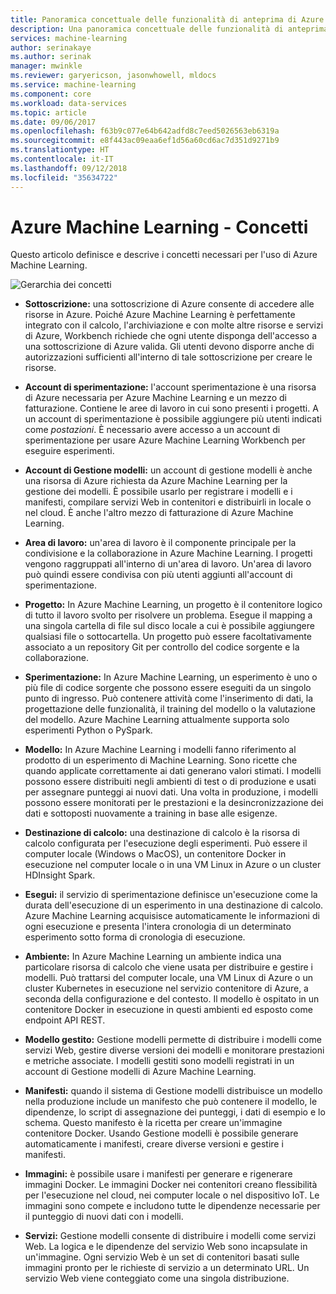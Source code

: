 ```yaml
---
title: Panoramica concettuale delle funzionalità di anteprima di Azure Machine Learning | Microsoft Docs
description: Una panoramica concettuale delle funzionalità di anteprima di Azure Machine Learning ad esempio sottoscrizioni, account, aree di lavoro, progetti e così via.
services: machine-learning
author: serinakaye
ms.author: serinak
manager: mwinkle
ms.reviewer: garyericson, jasonwhowell, mldocs
ms.service: machine-learning
ms.component: core
ms.workload: data-services
ms.topic: article
ms.date: 09/06/2017
ms.openlocfilehash: f63b9c077e64b642adfd8c7eed5026563eb6319a
ms.sourcegitcommit: e8f443ac09eaa6ef1d56a60cd6ac7d351d9271b9
ms.translationtype: HT
ms.contentlocale: it-IT
ms.lasthandoff: 09/12/2018
ms.locfileid: "35634722"
---
```

# <a name="azure-machine-learning---concepts"></a>Azure Machine Learning - Concetti

Questo articolo definisce e descrive i concetti necessari per l'uso di Azure Machine Learning. 

![Gerarchia dei concetti](media/overview-general-concepts/hierarchy.png)

- **Sottoscrizione:** una sottoscrizione di Azure consente di accedere alle risorse in Azure. Poiché Azure Machine Learning è perfettamente integrato con il calcolo, l'archiviazione e con molte altre risorse e servizi di Azure, Workbench richiede che ogni utente disponga dell'accesso a una sottoscrizione di Azure valida. Gli utenti devono disporre anche di autorizzazioni sufficienti all'interno di tale sottoscrizione per creare le risorse.


- **Account di sperimentazione:** l'account sperimentazione è una risorsa di Azure necessaria per Azure Machine Learning e un mezzo di fatturazione. Contiene le aree di lavoro in cui sono presenti i progetti. A un account di sperimentazione è possibile aggiungere più utenti indicati come _postazioni_. È necessario avere accesso a un account di sperimentazione per usare Azure Machine Learning Workbench per eseguire esperimenti. 


- **Account di Gestione modelli:** un account di gestione modelli è anche una risorsa di Azure richiesta da Azure Machine Learning per la gestione dei modelli. È possibile usarlo per registrare i modelli e i manifesti, compilare servizi Web in contenitori e distribuirli in locale o nel cloud. È anche l'altro mezzo di fatturazione di Azure Machine Learning.


- **Area di lavoro:** un'area di lavoro è il componente principale per la condivisione e la collaborazione in Azure Machine Learning. I progetti vengono raggruppati all'interno di un'area di lavoro. Un'area di lavoro può quindi essere condivisa con più utenti aggiunti all'account di sperimentazione.


- **Progetto:** In Azure Machine Learning, un progetto è il contenitore logico di tutto il lavoro svolto per risolvere un problema. Esegue il mapping a una singola cartella di file sul disco locale a cui è possibile aggiungere qualsiasi file o sottocartella. Un progetto può essere facoltativamente associato a un repository Git per controllo del codice sorgente e la collaborazione.  

- **Sperimentazione:** In Azure Machine Learning, un esperimento è uno o più file di codice sorgente che possono essere eseguiti da un singolo punto di ingresso. Può contenere attività come l'inserimento di dati, la progettazione delle funzionalità, il training del modello o la valutazione del modello. Azure Machine Learning attualmente supporta solo esperimenti Python o PySpark.


- **Modello:** In Azure Machine Learning i modelli fanno riferimento al prodotto di un esperimento di Machine Learning. Sono ricette che quando applicate correttamente ai dati generano valori stimati. I modelli possono essere distribuiti negli ambienti di test o di produzione e usati per assegnare punteggi ai nuovi dati. Una volta in produzione, i modelli possono essere monitorati per le prestazioni e la desincronizzazione dei dati e sottoposti nuovamente a training in base alle esigenze. 

- **Destinazione di calcolo:** una destinazione di calcolo è la risorsa di calcolo configurata per l'esecuzione degli esperimenti. Può essere il computer locale (Windows o MacOS), un contenitore Docker in esecuzione nel computer locale o in una VM Linux in Azure o un cluster HDInsight Spark.


- **Esegui:** il servizio di sperimentazione definisce un'esecuzione come la durata dell'esecuzione di un esperimento in una destinazione di calcolo. Azure Machine Learning acquisisce automaticamente le informazioni di ogni esecuzione e presenta l'intera cronologia di un determinato esperimento sotto forma di cronologia di esecuzione.

- **Ambiente:** In Azure Machine Learning un ambiente indica una particolare risorsa di calcolo che viene usata per distribuire e gestire i modelli. Può trattarsi del computer locale, una VM Linux di Azure o un cluster Kubernetes in esecuzione nel servizio contenitore di Azure, a seconda della configurazione e del contesto. Il modello è ospitato in un contenitore Docker in esecuzione in questi ambienti ed esposto come endpoint API REST.


- **Modello gestito:** Gestione modelli permette di distribuire i modelli come servizi Web, gestire diverse versioni dei modelli e monitorare prestazioni e metriche associate. I modelli gestiti sono modelli registrati in un account di Gestione modelli di Azure Machine Learning.

- **Manifesti:** quando il sistema di Gestione modelli distribuisce un modello nella produzione include un manifesto che può contenere il modello, le dipendenze, lo script di assegnazione dei punteggi, i dati di esempio e lo schema. Questo manifesto è la ricetta per creare un'immagine contenitore Docker. Usando Gestione modelli è possibile generare automaticamente i manifesti, creare diverse versioni e gestire i manifesti. 


- **Immagini:** è possibile usare i manifesti per generare e rigenerare immagini Docker. Le immagini Docker nei contenitori creano flessibilità per l'esecuzione nel cloud, nei computer locale o nel dispositivo IoT. Le immagini sono compete e includono tutte le dipendenze necessarie per il punteggio di nuovi dati con i modelli. 

- **Servizi:** Gestione modelli consente di distribuire i modelli come servizi Web. La logica e le dipendenze del servizio Web sono incapsulate in un'immagine. Ogni servizio Web è un set di contenitori basati sulle immagini pronto per le richieste di servizio a un determinato URL. Un servizio Web viene conteggiato come una singola distribuzione.
